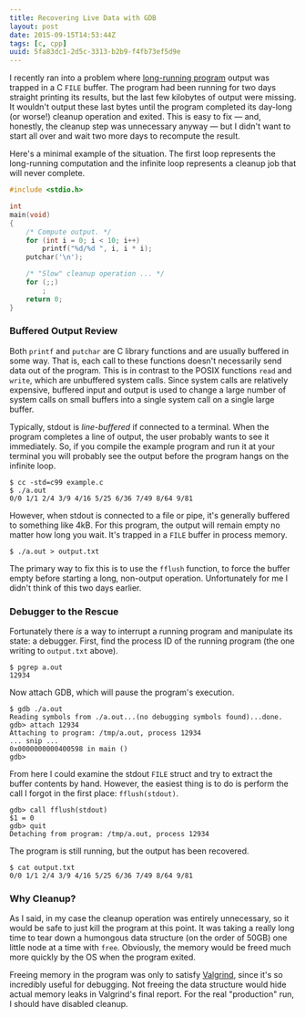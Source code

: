 ```yaml
---
title: Recovering Live Data with GDB
layout: post
date: 2015-09-15T14:53:44Z
tags: [c, cpp]
uuid: 5fa83dc1-2d5c-3313-b2b9-f4fb73ef5d9e
---
```


I recently ran into a problem where [long-running program][long]
output was trapped in a C `FILE` buffer. The program had been running
for two days straight printing its results, but the last few kilobytes
of output were missing. It wouldn't output these last bytes until the
program completed its day-long (or worse!) cleanup operation and
exited. This is easy to fix — and, honestly, the cleanup step was
unnecessary anyway — but I didn't want to start all over and wait
two more days to recompute the result.

Here's a minimal example of the situation. The first loop represents
the long-running computation and the infinite loop represents a
cleanup job that will never complete.

~~~c
#include <stdio.h>

int
main(void)
{
    /* Compute output. */
    for (int i = 0; i < 10; i++)
        printf("%d/%d ", i, i * i);
    putchar('\n');

    /* "Slow" cleanup operation ... */
    for (;;)
        ;
    return 0;
}
~~~

### Buffered Output Review

Both `printf` and `putchar` are C library functions and are usually
buffered in some way. That is, each call to these functions doesn't
necessarily send data out of the program. This is in contrast to the
POSIX functions `read` and `write`, which are unbuffered system calls.
Since system calls are relatively expensive, buffered input and output
is used to change a large number of system calls on small buffers into
a single system call on a single large buffer.

Typically, stdout is *line-buffered* if connected to a terminal. When
the program completes a line of output, the user probably wants to see
it immediately. So, if you compile the example program and run it at
your terminal you will probably see the output before the program
hangs on the infinite loop.

    $ cc -std=c99 example.c
    $ ./a.out
    0/0 1/1 2/4 3/9 4/16 5/25 6/36 7/49 8/64 9/81

However, when stdout is connected to a file or pipe, it's generally
buffered to something like 4kB. For this program, the output will
remain empty no matter how long you wait. It's trapped in a `FILE`
buffer in process memory.

    $ ./a.out > output.txt

The primary way to fix this is to use the `fflush` function, to force
the buffer empty before starting a long, non-output operation.
Unfortunately for me I didn't think of this two days earlier.

### Debugger to the Rescue

Fortunately there *is* a way to interrupt a running program and
manipulate its state: a debugger. First, find the process ID of the
running program (the one writing to `output.txt` above).

    $ pgrep a.out
    12934

Now attach GDB, which will pause the program's execution.

    $ gdb ./a.out
    Reading symbols from ./a.out...(no debugging symbols found)...done.
    gdb> attach 12934
    Attaching to program: /tmp/a.out, process 12934
    ... snip ...
    0x0000000000400598 in main ()
    gdb>

From here I could examine the stdout `FILE` struct and try to extract
the buffer contents by hand. However, the easiest thing is to do is
perform the call I forgot in the first place: `fflush(stdout)`.

    gdb> call fflush(stdout)
    $1 = 0
    gdb> quit
    Detaching from program: /tmp/a.out, process 12934

The program is still running, but the output has been recovered.

    $ cat output.txt
    0/0 1/1 2/4 3/9 4/16 5/25 6/36 7/49 8/64 9/81

### Why Cleanup?

As I said, in my case the cleanup operation was entirely unnecessary,
so it would be safe to just kill the program at this point. It was
taking a really long time to tear down a humongous data structure (on
the order of 50GB) one little node at a time with `free`. Obviously,
the memory would be freed much more quickly by the OS when the program
exited.

Freeing memory in the program was only to satisfy [Valgrind][vg],
since it's so incredibly useful for debugging. Not freeing the data
structure would hide actual memory leaks in Valgrind's final report.
For the real "production" run, I should have disabled cleanup.


[long]: https://github.com/skeeto/reddit-related
[vg]: http://valgrind.org/
